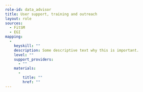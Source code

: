 ```yaml
---
role-id: data_advisor
title: User support, training and outreach
layout: role
sources: 
  - FitSM
  - EGI
mapping: 
  - 
    keyskill: ""
    description: Some descriptive text why this is important.
    level: ""
    support_providers: 
      - ""
    materials: 
      - 
        title: ""
        href: ""
---
```

